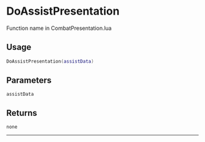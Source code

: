 # DoAssistPresentation
Function name in CombatPresentation.lua
## Usage
```lua
DoAssistPresentation(assistData)
```
## Parameters
`assistData`
## Returns
`none`

---